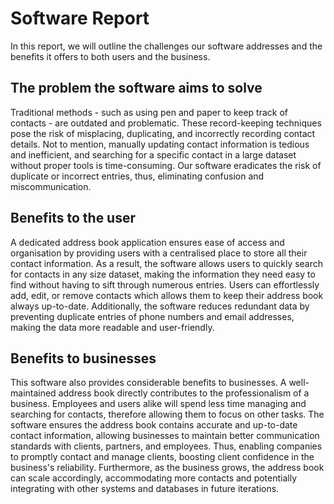 # Software Report
In this report, we will outline the challenges our software addresses and the benefits it offers to both users and the business.
## The problem the software aims to  solve
Traditional methods - such as using pen and paper to keep track of contacts - are outdated and problematic. These record-keeping techniques pose the risk of misplacing, duplicating, and incorrectly recording contact details. Not to mention, manually updating contact information is tedious and inefficient, and searching for a specific contact in a large dataset without proper tools is time-consuming. Our software eradicates the risk of duplicate or incorrect entries, thus, eliminating confusion and miscommunication.
## Benefits to the user
A dedicated address book application ensures ease of access and organisation by providing users with a centralised place to store all their contact information. As a result, the software allows users to quickly search for contacts in any size dataset, making the information they need easy to find without having to sift through numerous entries. Users can effortlessly add, edit, or remove contacts which allows them to keep their address book always up-to-date. Additionally, the software reduces redundant data by preventing duplicate entries of phone numbers and email addresses, making the data more readable and user-friendly.

## Benefits to businesses
This software also provides considerable benefits to businesses. A well-maintained address book directly contributes to the professionalism of a business. Employees and users alike will spend less time managing and searching for contacts, therefore allowing them to focus on other tasks. The software ensures the address book contains accurate and up-to-date contact information, allowing businesses to maintain better communication standards with clients, partners, and employees. Thus, enabling companies to promptly contact and manage clients, boosting client confidence in the business's reliability.  Furthermore, as the business grows, the address book can scale accordingly, accommodating more contacts and potentially integrating with other systems and databases in future iterations.